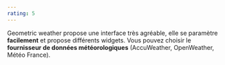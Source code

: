 ```yaml
---
rating: 5
---
```


Geometric weather propose une interface très agréable, elle se paramètre **facilement** et propose différents widgets. Vous pouvez choisir le **fournisseur de données météorologiques** (AccuWeather, OpenWeather, Météo France). 
